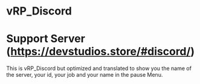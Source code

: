# vRP_Discord
# Support Server (https://devstudios.store/#discord/)
This is vRP_Discord but optimized and translated to show you the name of the server, your id, your job and your name in the pause Menu.